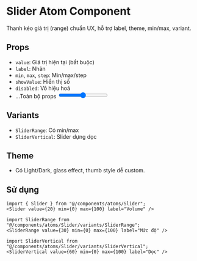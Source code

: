 # Slider Atom Component

Thanh kéo giá trị (range) chuẩn UX, hỗ trợ label, theme, min/max, variant.

## Props

- `value`: Giá trị hiện tại (bắt buộc)
- `label`: Nhãn
- `min`, `max`, `step`: Min/max/step
- `showValue`: Hiển thị số
- `disabled`: Vô hiệu hoá
- ...Toàn bộ props <input type="range">

## Variants

- `SliderRange`: Có min/max
- `SliderVertical`: Slider dựng dọc

## Theme

- Có Light/Dark, glass effect, thumb style dễ custom.

## Sử dụng

```tsx
import { Slider } from "@/components/atoms/Slider";
<Slider value={20} min={0} max={100} label="Volume" />

import SliderRange from "@/components/atoms/Slider/variants/SliderRange";
<SliderRange value={30} min={0} max={100} label="Mức độ" />

import SliderVertical from "@/components/atoms/Slider/variants/SliderVertical";
<SliderVertical value={60} min={0} max={100} label="Dọc" />
